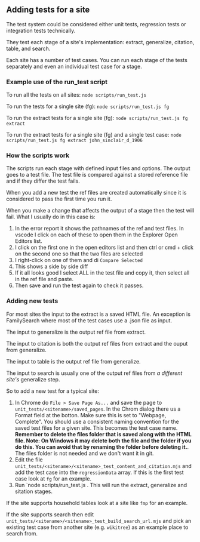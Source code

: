 ## Adding tests for a site

The test system could be considered either unit tests, regression tests or integration tests technically.

They test each stage of a site's implementation: extract, generalize, citation, table, and search.

Each site has a number of test cases. You can run each stage of the tests separately and even an individual test case for a stage.

### Example use of the run_test script

To run all the tests on all sites: `node scripts/run_test.js`

To run the tests for a single site (fg): `node scripts/run_test.js fg`

To run the extract tests for a single site (fg): `node scripts/run_test.js fg extract`

To run the extract tests for a single site (fg) and a single test case: `node scripts/run_test.js fg extract john_sinclair_d_1906`

### How the scripts work

The scripts run each stage with defined input files and options. The output goes to a test file.
The test file is compared against a stored reference file and if they differ the test fails.

When you add a new test the ref files are created automatically since it is considered to pass the first time you run it.

When you make a change that affects the output of a stage then the test will fail. What I usually do in this case is:

1. In the error report it shows the pathnames of the ref and test files. In vscode I click on each of these to open them in the Explorer Open Editors list.
2. I click on the first one in the open editors list and then ctrl or cmd + click on the second one so that the two files are selected
3. I right-click on one of them and di `Compare Selected`
4. This shows a side by side diff
5. If it all looks good I select ALL in the test file and copy it, then select all in the ref file and paste.
6. Then save and run the test again to check it passes.

### Adding new tests

For most sites the input to the extract is a saved HTML file. An exception is FamilySearch where most of the test cases use a .json file as input.

The input to generalize is the output ref file from extract.

The input to citation is both the output ref files from extract and the ouput from generalize.

The input to table is the output ref file from generalize.

The input to search is usually one of the output ref files from _a different site's_ generalize step.

So to add a new test for a typical site:

1. In Chrome do `File > Save Page As...` and save the page to `unit_tests/<sitename>/saved_pages`. In the Chrom dialog there us a Format field at the botton. Make sure this is set to "Webpage, Complete". You should use a consistent naming convention for the saved test files for a given site. This becomes the test case name. **Remember to delete the files folder that is saved along with the HTML file. Note: On Windows it may delete both the file and the folder if you do this. You can avoid that by renaming the folder before deleting it.**. The files folder is not needed and we don't want it in git.
2. Edit the file `unit_tests/<sitename>/<sitename>_test_content_and_citation.mjs` and add the test case into the `regressionData` array. If this is the first test case look at `fg` for an example.
3. Run `node scripts/run_test.js <sitename>. This will run the extract, generalize and sitation stages.

If the site supports household tables look at a site like `fmp` for an example.

If the site supports search then edit `unit_tests/<sitename>/<sitename>_test_build_search_url.mjs` and pick an existing test case from another site (e.g. `wikitree`) as an example place to search from.

